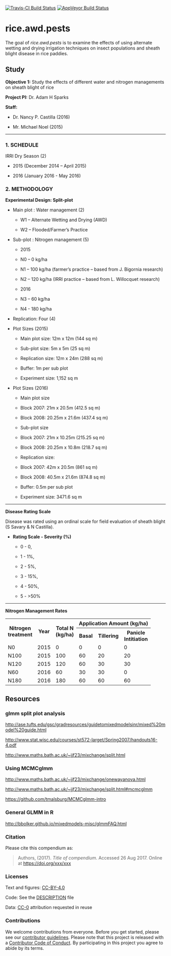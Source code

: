 
<!-- README.md is generated from README.Rmd. Please edit that file -->
[![Travis-CI Build Status](https://travis-ci.org/phytopathology/rice_awd_pests.svg?branch=master)](https://travis-ci.org/phytopathology/rice_awd_pests) [![AppVeyor Build Status](https://ci.appveyor.com/api/projects/status/github/phytopathology/rice_awd_pests?branch=master&svg=true)](https://ci.appveyor.com/project/phytopathology/rice_awd_pests)

rice.awd.pests
==============

The goal of *rice.awd.pests* is to examine the effects of using alternate wetting and drying irrigation techniques on insect populations and sheath blight disease in rice paddies.

Study
-----

**Objective 1:** Study the effects of different water and nitrogen managements on sheath blight of rice

**Project PI:** Dr. Adam H Sparks

**Staff:**

-   Dr. Nancy P. Castilla (2016)

-   Mr. Michael Noel (2015)

------------------------------------------------------------------------

### 1. SCHEDULE

IRRI Dry Season (2)

-   2015 (December 2014 – April 2015)

-   2016 (January 2016 - May 2016)

### 2. METHODOLOGY

**Experimental Design: Split-plot**

-   Main plot : Water management (2)

    -   W1 – Alternate Wetting and Drying (AWD)

    -   W2 – Flooded/Farmer’s Practice

-   Sub-plot : Nitrogen management (5)

    -   2015

    -   N0 – 0 kg/ha

    -   N1 – 100 kg/ha (farmer’s practice – based from J. Bigornia research)

    -   N2 – 120 kg/ha (IRRI practice – based from L. Willocquet research)

    -   2016

    -   N3 – 60 kg/ha

    -   N4 - 180 kg/ha

-   Replication: Four (4)

-   Plot Sizes (2015)

    -   Main plot size: 12m x 12m (144 sq m)

    -   Sub-plot size: 5m x 5m (25 sq m)

    -   Replication size: 12m x 24m (288 sq m)

    -   Buffer: 1m per sub plot

    -   Experiment size: 1,152 sq m

-   Plot Sizes (2016)

    -   Main plot size

    -   Block 2007: 21m x 20.5m (412.5 sq m)

    -   Block 2008: 20.25m x 21.6m (437.4 sq m)

    -   Sub-plot size

    -   Block 2007: 21m x 10.25m (215.25 sq m)

    -   Block 2008: 20.25m x 10.8m (218.7 sq m)

    -   Replication size:

    -   Block 2007: 42m x 20.5m (861 sq m)

    -   Block 2008: 40.5m x 21.6m (874.8 sq m)

    -   Buffer: 0.5m per sub plot

    -   Experiment size: 3471.6 sq m

------------------------------------------------------------------------

**Disease Rating Scale**

Disease was rated using an ordinal scale for field evaluation of sheath blight (S Savary & N Castilla).

-   **Rating Scale - Severity (%)**

    -   0 - 0,

    -   1 - 1%,

    -   2 - 5%,

    -   3 - 15%,

    -   4 - 50%,

    -   5 - &gt;50%

------------------------------------------------------------------------

**Nitrogen Management Rates**

<table width="500">
<tr>
<th rowspan="2">
Nitrogen<br>treatment
</th>
<th rowspan="2">
Year
</th>
<th rowspan="2">
Total N<br>(kg/ha)
</th>
<th colspan="4">
Application Amount (kg/ha)
</th>
</tr>
<tr>
<th>
Basal
</th>
<th>
Tillering
</th>
<th>
Panicle<br>Intitiation
</th>
</tr>
<tr>
<td>
N0
</td>
<td>
2015
</td>
<td>
0
</td>
<td>
0
</td>
<td>
0
</td>
<td>
0
</td>
</tr>
<tr>
<td>
N100
</td>
<td>
2015
</td>
<td>
100
</td>
<td>
60
</td>
<td>
20
</td>
<td>
20
</td>
</tr>
<tr>
<td>
N120
</td>
<td>
2015
</td>
<td>
120
</td>
<td>
60
</td>
<td>
30
</td>
<td>
30
</td>
</tr>
<tr>
<td>
N60
</td>
<td>
2016
</td>
<td>
60
</td>
<td>
30
</td>
<td>
30
</td>
<td>
0
</td>
</tr>
<tr>
<td>
N180
</td>
<td>
2016
</td>
<td>
180
</td>
<td>
60
</td>
<td>
60
</td>
<td>
60
</td>
</tr>
</table>

Resources
---------

### glmm split plot analysis

<http://ase.tufts.edu/gsc/gradresources/guidetomixedmodelsinr/mixed%20model%20guide.html>

<http://www.stat.wisc.edu/courses/st572-larget/Spring2007/handouts16-4.pdf>

<http://www.maths.bath.ac.uk/~jjf23/mixchange/split.html>

### Using MCMCglmm

<http://www.maths.bath.ac.uk/~jjf23/mixchange/onewayanova.html>

<http://www.maths.bath.ac.uk/~jjf23/mixchange/split.html#mcmcglmm>

<https://github.com/tmalsburg/MCMCglmm-intro>

### General GLMM in R

<http://bbolker.github.io/mixedmodels-misc/glmmFAQ.html>

### Citation

Please cite this compendium as:

> Authors, (2017). *Title of compendium*. Accessed 26 Aug 2017. Online at <https://doi.org/xxx/xxx>

### Licenses

Text and figures: [CC-BY-4.0](http://creativecommons.org/licenses/by/4.0/)

Code: See the [DESCRIPTION](DESCRIPTION) file

Data: [CC-0](http://creativecommons.org/publicdomain/zero/1.0/) attribution requested in reuse

### Contributions

We welcome contributions from everyone. Before you get started, please see our [contributor guidelines](CONTRIBUTING.md). Please note that this project is released with a [Contributor Code of Conduct](CONDUCT.md). By participating in this project you agree to abide by its terms.
